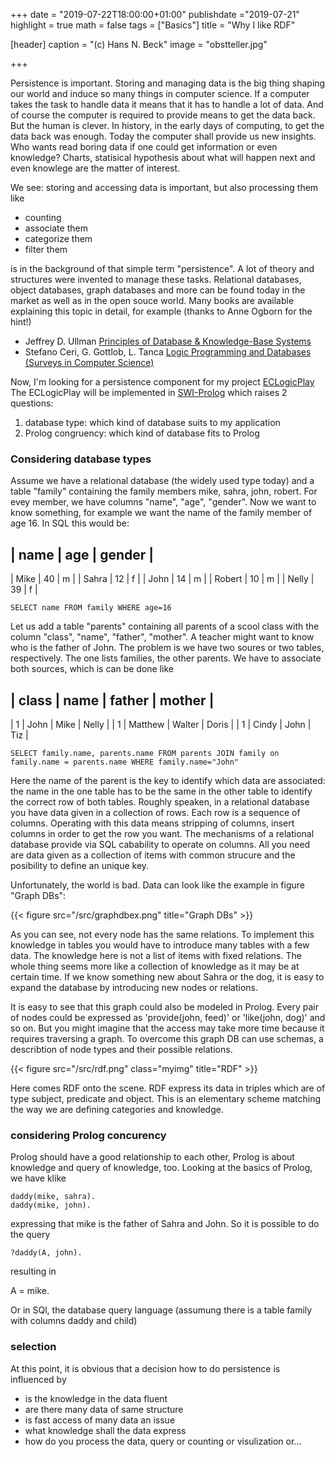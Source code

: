 +++
date = "2019-07-22T18:00:00+01:00"
publishdate ="2019-07-21"
highlight = true
math = false
tags = ["Basics"]
title = "Why I like RDF"

[header]
  caption = "(c) Hans N. Beck"
  image = "obstteller.jpg"

+++

Persistence is important. Storing and managing data is the big thing shaping our world and induce so many things in computer science. If a computer takes the task to handle data it means that it has to handle a lot of data. And of course the computer is required to provide means to get the data back. But the human is clever. In history, in the early days of computing, to get the data back was enough. Today the computer shall provide us new insights. Who wants read boring data if one could get information or even knowledge? Charts, statisical hypothesis about what will happen next and even knowlege are the matter of interest.
 
We see: storing and accessing data is important, but also processing them like

+  counting
+  associate them
+  categorize them
+  filter them

is in the background of that simple term "persistence". A lot of theory and structures were invented to manage these tasks. Relational databases, object databases, graph databases and more can be found today in the market as well as in the open souce world. Many books are available explaining this topic in detail, for example (thanks to Anne Ogborn for the hint!)

+  Jeffrey D. Ullman [Principles of Database & Knowledge-Base Systems](https://www.amazon.com/dp/0716781581/ref=cm_sw_r_tw_dp_U_x_0einDbE4CNB3D)
+  Stefano Ceri, G. Gottlob, L. Tanca [Logic Programming and Databases (Surveys in Computer Science)](https://www.amazon.com/dp/0387517286/ref=cm_sw_r_tw_dp_U_x_wjinDb0788341)

Now, I'm looking for a persistence component for my project [ECLogicPlay](en/project/prologgameengine/) The ECLogicPlay will be implemented in [SWI-Prolog](http://www.swi-prolog.org) which raises 2 questions: 

1.  database type: which kind of database suits to my application
2.  Prolog congruency: which kind of database fits to Prolog


### Considering database types

Assume we have a relational database (the widely used type today) and a table "family" containing the family members mike, sahra, john, robert. For evey member, we have columns "name", "age", "gender". Now we want to know something, for example we want the name of the family member of age 16. In SQL this would be: 

| name | age | gender |
-----------------------
| Mike | 40  | m      |
| Sahra | 12  | f      |
| John | 14 | m      |
| Robert | 10  | m      |
| Nelly | 39 | f   |



    SELECT name FROM family WHERE age=16

Let us add a table "parents" containing all parents of a scool class with the column "class", "name", "father", "mother". A teacher might want to know who is the father of John. The problem is we have two soures or two tables, respectively. The one lists families, the other parents. We have to associate both sources, which is can be done like 

| class | name | father | mother |
-----------------------------------
| 1	| John | Mike | Nelly |
| 1 | Matthew | Walter | Doris |
| 1 | Cindy | John | Tiz |


	SELECT family.name, parents.name FROM parents JOIN family on family.name = parents.name WHERE family.name="John"

Here the name of the parent is the key to identify which data are associated: the name in the one table has to be the same in the other table to identify the correct row of both tables. Roughly speaken, in a relational database you have data given in a collection of rows. Each row is a sequence of columns. Operating with this data means stripping of columns, insert columns in order to get the row you want. The mechanisms of a relational database provide via SQL cabability to operate on columns. All you need are data given as a collection of items with common strucure and the posibility to define an unique key.


Unfortunately, the world is bad. Data can look like the example in figure "Graph DBs":

{{< figure src="/src/graphdbex.png" title="Graph DBs" >}}

As you can see, not every node has the same relations. To implement this knowledge in tables you would have to introduce many tables with a few data. The knowledge here is not a list of items with fixed relations. The whole thing seems more like a collection of knowledge as it may be at certain time. If we know something new about Sahra or the dog, it is easy to expand the database by introducing new nodes or relations. 

It is easy to see that this graph could also be modeled in Prolog. Every pair of nodes could be expressed as 'provide(john, feed)' or 'like(john, dog)' and so on. But you might imagine that the access may take more time because it requires traversing a graph. To overcome this graph DB can use schemas, a describtion of node types and their possible relations.

{{< figure src="/src/rdf.png" class="myimg" title="RDF" >}}

Here comes RDF onto the scene. RDF express its data in triples which are of type subject, predicate and object. This is an elementary scheme matching the way we are defining categories and knowledge. 



### considering Prolog concurency

Prolog should have a good relationship to each other, Prolog is about knowledge and query of knowledge, too. Looking at the basics of Prolog, we have klike

    daddy(mike, sahra).
    daddy(mike, john).

 expressing that mike is the father of Sahra and John. So it is possible to do the query

    ?daddy(A, john).

 resulting in 

   A = mike.

 Or in SQl, the database query language (assumung there is a table family with columns daddy and child)


### selection

At this point, it is obvious that a decision how to do persistence is influenced by

*  is the knowledge in the data fluent 
*  are there many data of same structure
*  is fast access of many data an issue
*  what knowledge shall the data express
*  how do you process the data, query or counting or visulization or...